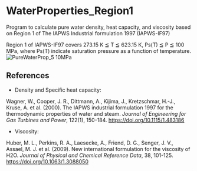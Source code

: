 # WaterProperties_Region1
Program to calculate pure water density, heat capacity, and viscosity based on Region 1 of The IAPWS Industrial formulation 1997 (IAPWS-IF97)

Region 1 of IAPWS-IF97 covers 273.15 K ≦ T ≦ 623.15 K, Ps(T) ≦ P ≦ 100 MPa, where Ps(T) indicate saturation pressure as a function of temperature.
![PureWaterProp_5 10MPa](https://github.com/user-attachments/assets/40afac88-4839-4896-983b-dbca05458d25)

## References
+ Density and Specific heat capacity:

Wagner, W., Cooper, J. R., Dittmann, A., Kijima, J., Kretzschmar, H.-J., Kruse, A. et al. (2000). The IAPWS industrial formulation 1997 for the thermodynamic properties of water and steam. _Journal of Engineering for Gas Turbines and Power_, 122(1), 150-184. https://doi.org/10.1115/1.483186

+ Viscosity:

Huber, M. L., Perkins, R. A., Laesecke, A., Friend, D. G., Senger, J. V., Assael, M. J. et al. (2009). New international formulation for the viscosity of H2O. _Journal of Physical and Chemical Reference Data_, 38, 101-125. https://doi.org/10.1063/1.3088050
